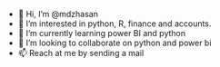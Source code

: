 - 👋 Hi, I’m @mdzhasan
- 👀 I’m interested in python, R, finance and accounts.
- 🌱 I’m currently learning power BI and python
- 💞️ I’m looking to collaborate on python and power bi
- 📫 Reach at me by sending a mail

<!---
mdzhasan/mdzhasan is a ✨ special ✨ repository because its `README.md` (this file) appears on your GitHub profile.
You can click the Preview link to take a look at your changes.
--->
